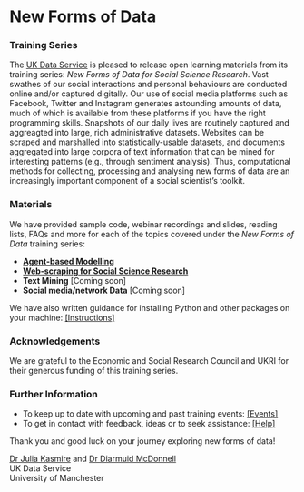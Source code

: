 # New Forms of Data

### Training Series

The <a href="https://ukdataservice.ac.uk/" target=_blank>UK Data Service</a> is pleased to release open learning materials from its training series: *New Forms of Data for Social Science Research*. Vast swathes of our social interactions and personal behaviours are conducted online and/or captured digitally. Our use of social media platforms such as Facebook, Twitter and Instagram generates astounding amounts of data, much of which is available from these platforms if you have the right programming skills. Snapshots of our daily lives are routinely captured and aggreagted into large, rich administrative datasets. Websites can be scraped and marshalled into statistically-usable datasets, and documents aggregated into large corpora of text information that can be mined for interesting patterns (e.g., through sentiment analysis). Thus, computational methods for collecting, processing and analysing new forms of data are an increasingly important component of a social scientist’s toolkit.

### Materials

We have provided sample code, webinar recordings and slides, reading lists, FAQs and more for each of the topics covered under the *New Forms of Data* training series:
* <a href="https://github.com/UKDataServiceOpen/agent-based-modelling" target=_blank>**Agent-based Modelling**</a>
* <a href="https://github.com/UKDataServiceOpen/web-scraping" target=_blank>**Web-scraping for Social Science Research**</a>
* **Text Mining** [Coming soon]
* **Social media/network Data** [Coming soon]

We have also written guidance for installing Python and other packages on your machine: <a href="./installation.md" target=_blank>[Instructions]</a>

### Acknowledgements

We are grateful to the Economic and Social Research Council and UKRI for their generous funding of this training series.

### Further Information

* To keep up to date with upcoming and past training events: <a href="https://ukdataservice.ac.uk/news-and-events/events" target=_blank>[Events]</a>
* To get in contact with feedback, ideas or to seek assistance: <a href="https://ukdataservice.ac.uk/help.aspx" target=_blank>[Help]</a>

Thank you and good luck on your journey exploring new forms of data! <br>

<a href="https://www.research.manchester.ac.uk/portal/julia.kasmire.html" target=_blank>Dr Julia Kasmire</a> and <a href="https://www.research.manchester.ac.uk/portal/diarmuid.mcdonnell.html" target=_blank>Dr Diarmuid McDonnell</a> <br />
UK Data Service  <br />
University of Manchester <br />
